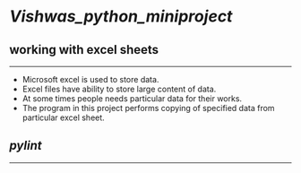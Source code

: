 # ***Vishwas_python_miniproject***
## **working with excel sheets**
---
- Microsoft excel is used to store data.
- Excel files have ability to store large content of data.
- At some times people needs particular data for their works.
- The program in this project performs copying of specified data from particular excel sheet.



## ***pylint***
---

